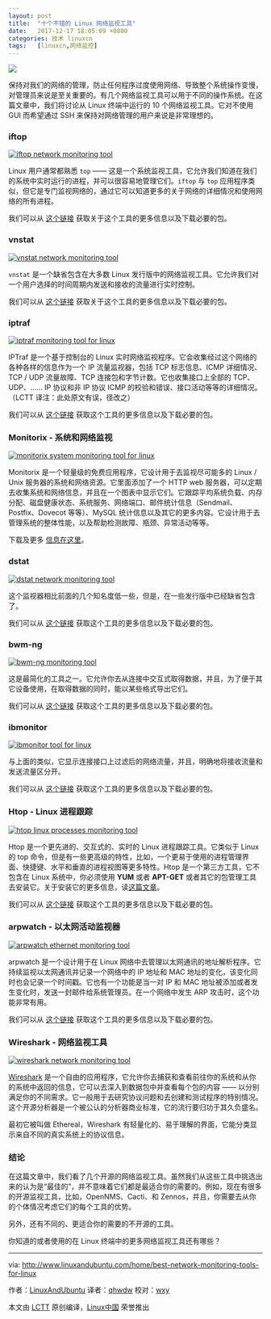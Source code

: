 ```yaml
---
layout: post
title:	"十个不错的 Linux 网络监视工具"
date:	2017-12-17 18:05:09 +0800 
categories:	技术 linuxcn 
tags:	[linuxcn,网络监控]
---
```



![](/Asserts/Images/album/201712/17/180511m1g17mga3g111yz3.jpg)


保持对我们的网络的管理，防止任何程序过度使用网络、导致整个系统操作变慢，对管理员来说是至关重要的。有几个网络监视工具可以用于不同的操作系统。在这篇文章中，我们将讨论从 Linux 终端中运行的 10 个网络监视工具。它对不使用 GUI 而希望通过 SSH 来保持对网络管理的用户来说是非常理想的。


### iftop


[![iftop network monitoring tool](/Asserts/Images/album/201712/17/180512yyfcb2bvfbbbbpmh.png)](http://www.linuxandubuntu.com/uploads/2/1/1/5/21152474/iftop_orig.png)


Linux 用户通常都熟悉 `top` —— 这是一个系统监视工具，它允许我们知道在我们的系统中实时运行的进程，并可以很容易地管理它们。`iftop` 与 `top` 应用程序类似，但它是专门监视网络的，通过它可以知道更多的关于网络的详细情况和使用网络的所有进程。


我们可以从 [这个链接](http://www.ex-parrot.com/pdw/iftop/) 获取关于这个工具的更多信息以及下载必要的包。


### vnstat


[![vnstat network monitoring tool](/Asserts/Images/album/201712/17/180513u49b9yk4mcsqmqr0.png)](http://www.linuxandubuntu.com/uploads/2/1/1/5/21152474/edited/vnstat.png)


`vnstat` 是一个缺省包含在大多数 Linux 发行版中的网络监视工具。它允许我们对一个用户选择的时间周期内发送和接收的流量进行实时控制。


我们可以从 [这个链接](http://humdi.net/vnstat/) 获取关于这个工具的更多信息以及下载必要的包。


### iptraf


[![iptraf monitoring tool for linux](/Asserts/Images/album/201712/17/180514hf11ozfuf1dvpgmk.gif)](http://www.linuxandubuntu.com/uploads/2/1/1/5/21152474/iptraf_orig.gif)


IPTraf 是一个基于控制台的 Linux 实时网络监视程序。它会收集经过这个网络的各种各样的信息作为一个 IP 流量监视器，包括 TCP 标志信息、ICMP 详细情况、TCP / UDP 流量故障、TCP 连接包和字节计数。它也收集接口上全部的 TCP、UDP、…… IP 协议和非 IP 协议 ICMP 的校验和错误、接口活动等等的详细情况。（LCTT 译注：此处原文有误，径改之）


我们可以从 [这个链接](http://iptraf.seul.org/) 获取这个工具的更多信息以及下载必要的包。


### Monitorix - 系统和网络监视


[![monitorix system monitoring tool for linux](/Asserts/Images/album/201712/17/180514ywaa42eujhtjtip2.png)](http://www.linuxandubuntu.com/uploads/2/1/1/5/21152474/monitorix_orig.png)


Monitorix 是一个轻量级的免费应用程序，它设计用于去监视尽可能多的 Linux / Unix 服务器的系统和网络资源。它里面添加了一个 HTTP web 服务器，可以定期去收集系统和网络信息，并且在一个图表中显示它们。它跟踪平均系统负载、内存分配、磁盘健康状态、系统服务、网络端口、邮件统计信息（Sendmail、Postfix、Dovecot 等等）、MySQL 统计信息以及其它的更多内容。它设计用于去管理系统的整体性能，以及帮助检测故障、瓶颈、异常活动等等。


下载及更多 [信息在这里](http://www.monitorix.org)。


### dstat


[![dstat network monitoring tool](/Asserts/Images/album/201712/17/180514ih0z5yz9xoyt1oz5.png)](http://www.linuxandubuntu.com/uploads/2/1/1/5/21152474/dstat_orig.png)


这个监视器相比前面的几个知名度低一些，但是，在一些发行版中已经缺省包含了。


我们可以从 [这个链接](http://dag.wiee.rs/home-made/dstat/) 获取这个工具的更多信息以及下载必要的包。


### bwm-ng


[![bwm-ng monitoring tool](/Asserts/Images/album/201712/17/180515zpeyep0ef4e7c2yv.png)](http://www.linuxandubuntu.com/uploads/2/1/1/5/21152474/bwm-ng_orig.png)


这是最简化的工具之一。它允许你去从连接中交互式取得数据，并且，为了便于其它设备使用，在取得数据的同时，能以某些格式导出它们。


我们可以从 [这个链接](http://sourceforge.net/projects/bwmng/) 获取这个工具的更多信息以及下载必要的包。


### ibmonitor


[![ibmonitor tool for linux](/Asserts/Images/album/201712/17/180516yvm7wevqenuxebnu.jpg)](http://www.linuxandubuntu.com/uploads/2/1/1/5/21152474/ibmonitor_orig.jpg)


与上面的类似，它显示连接接口上过滤后的网络流量，并且，明确地将接收流量和发送流量区分开。


我们可以从 [这个链接](http://ibmonitor.sourceforge.net/) 获取这个工具的更多信息以及下载必要的包。 ​


### Htop - Linux 进程跟踪


[![htop linux processes monitoring tool](/Asserts/Images/album/201712/17/180517ddgb0xr4gr69dnbt.png)](http://www.linuxandubuntu.com/uploads/2/1/1/5/21152474/htop_orig.png)


Htop 是一个更先进的、交互式的、实时的 Linux 进程跟踪工具。它类似于 Linux 的 top 命令，但是有一些更高级的特性，比如，一个更易于使用的进程管理界面、快捷键、水平和垂直的进程视图等更多特性。Htop 是一个第三方工具，它不包含在 Linux 系统中，你必须使用 **YUM** 或者 **APT-GET** 或者其它的包管理工具去安装它。关于安装它的更多信息，读[这篇文章](http://wesharethis.com/knowledgebase/htop-and-atop/)。


我们可以从 [这个链接](http://hisham.hm/htop/) 获取这个工具的更多信息以及下载必要的包。


### arpwatch - 以太网活动监视器


[![arpwatch ethernet monitoring tool](/Asserts/Images/album/201712/17/180519xm4bx13wbv1bw3hg.png)](http://www.linuxandubuntu.com/uploads/2/1/1/5/21152474/arpwatch_orig.png)


arpwatch 是一个设计用于在 Linux 网络中去管理以太网通讯的地址解析程序。它持续监视以太网通讯并记录一个网络中的 IP 地址和 MAC 地址的变化，该变化同时也会记录一个时间戳。它也有一个功能是当一对 IP 和 MAC 地址被添加或者发生变化时，发送一封邮件给系统管理员。在一个网络中发生 ARP 攻击时，这个功能非常有用。


我们可以从 [这个链接](http://linux.softpedia.com/get/System/Monitoring/arpwatch-NG-7612.shtml) 获取这个工具的更多信息以及下载必要的包。


### Wireshark - 网络监视工具


[![wireshark network monitoring tool](/Asserts/Images/album/201712/17/180520x8b9tis5rsyhh89w.jpg)](http://www.linuxandubuntu.com/uploads/2/1/1/5/21152474/how-to-use-wireshark_1_orig.jpg)


[Wireshark](https://www.wireshark.org/) 是一个自由的应用程序，它允许你去捕获和查看前往你的系统和从你的系统中返回的信息，它可以去深入到数据包中并查看每个包的内容 —— 以分别满足你的不同需求。它一般用于去研究协议问题和去创建和测试程序的特别情况。这个开源分析器是一个被公认的分析器商业标准，它的流行要归功于其久负盛名。


最初它被叫做 Ethereal，Wireshark 有轻量化的、易于理解的界面，它能分类显示来自不同的真实系统上的协议信息。


### 结论


​在这篇文章中，我们看了几个开源的网络监视工具。虽然我们从这些工具中挑选出来的认为是“最佳的”，并不意味着它们都是最适合你的需要的。例如，现在有很多的开源监视工具，比如，OpenNMS、Cacti、和 Zennos，并且，你需要去从你的个体情况考虑它们的每个工具的优势。


另外，还有不同的、更适合你的需要的不开源的工具。


你知道的或者使用的在 Linux 终端中的更多网络监视工具还有哪些？




---


via: <http://www.linuxandubuntu.com/home/best-network-monitoring-tools-for-linux>


作者：[​​LinuxAndUbuntu](http://www.linuxandubuntu.com) 译者：[qhwdw](https://github.com/qhwdw) 校对：[wxy](https://github.com/wxy)


本文由 [LCTT](https://github.com/LCTT/TranslateProject) 原创编译，[Linux中国](https://linux.cn/) 荣誉推出
